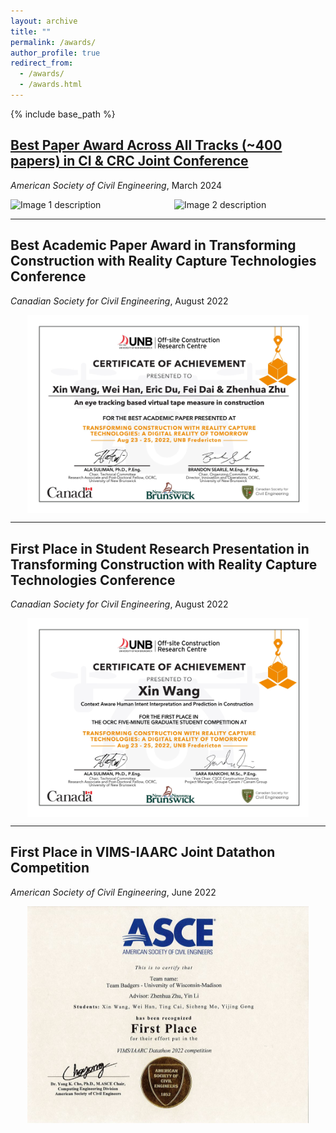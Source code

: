 ```yaml
---
layout: archive
title: ""
permalink: /awards/
author_profile: true
redirect_from:
  - /awards/
  - /awards.html
---
```


{% include base_path %}

## [Best Paper Award Across All Tracks (~400 papers) in CI & CRC Joint Conference](https://engineering.wisc.edu/blog/xin-wang-redefines-human-robot-collaboration-in-construction/) 

*American Society of Civil Engineering*, March 2024

<div style="display: flex; justify-content: space-between; align-items: center;">
  <div style="flex: 1; margin-right: 10px;">
    <img src="../images/award1.jpg" alt="Image 1 description" width="450">
  </div>
  <div style="flex: 1; margin-left: 10px;">
    <img src="../images/award2.jpg" alt="Image 2 description" width="450">
  </div>
</div>

---

## Best Academic Paper Award in Transforming Construction with Reality Capture Technologies Conference

*Canadian Society for Civil Engineering*, August 2022

<div style="display: flex; justify-content: center; align-items: center;">
  <img src="../images/tcrc1.jpg" alt="Image 1 description" width="450">
</div>

---

## First Place in Student Research Presentation in Transforming Construction with Reality Capture Technologies Conference

*Canadian Society for Civil Engineering*, August 2022

<div style="display: flex; justify-content: center; align-items: center;">
  <img src="../images/tcrc2.jpg" alt="Image 1 description" width="450">
</div>

---

## First Place in VIMS-IAARC Joint Datathon Competition

*American Society of Civil Engineering*, June 2022

<div style="display: flex; justify-content: center; align-items: center;">
  <img src="../images/datathon.jpg" alt="Image 1 description" width="450">
</div>


<!-- Education
======
* Ph.D in Version Control Theory, GitHub University, 2018 (expected)
* M.S. in Jekyll, GitHub University, 2014
* B.S. in GitHub, GitHub University, 2012

Work experience
======
* Spring 2024: Academic Pages Collaborator
  * Github University
  * Duties includes: Updates and improvements to template
  * Supervisor: The Users

* Fall 2015: Research Assistant
  * Github University
  * Duties included: Merging pull requests
  * Supervisor: Professor Hub

* Summer 2015: Research Assistant
  * Github University
  * Duties included: Tagging issues
  * Supervisor: Professor Git
  
Skills
======
* Skill 1
* Skill 2
  * Sub-skill 2.1
  * Sub-skill 2.2
  * Sub-skill 2.3
* Skill 3

Publications
======
  <ul>{% for post in site.publications reversed %}
    {% include archive-single-cv.html %}
  {% endfor %}</ul>
  
Talks
======
  <ul>{% for post in site.talks reversed %}
    {% include archive-single-talk-cv.html  %}
  {% endfor %}</ul>
  
Teaching
======
  <ul>{% for post in site.teaching reversed %}
    {% include archive-single-cv.html %}
  {% endfor %}</ul>
  
Service and leadership
======
* Currently signed in to 43 different slack teams -->
